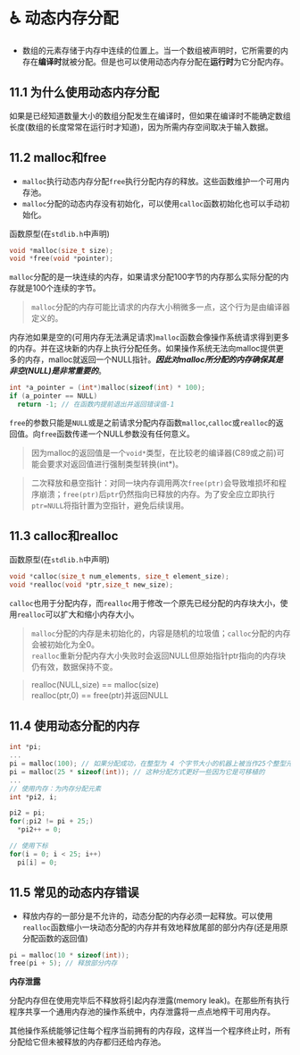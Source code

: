 # ♿ 动态内存分配

- 数组的元素存储于内存中连续的位置上。当一个数组被声明时，它所需要的内存在**编译时**就被分配。但是也可以使用动态内存分配在**运行时**为它分配内存。

## 11.1 为什么使用动态内存分配

如果是已经知道数量大小的数组分配发生在编译时，但如果在编译时不能确定数组长度(数组的长度常常在运行时才知道)，因为所需内存空间取决于输入数据。

## 11.2 malloc和free

- `malloc`执行动态内存分配`free`执行分配内存的释放。这些函数维护一个可用内存池。
- `malloc`分配的动态内存没有初始化，可以使用`calloc`函数初始化也可以手动初始化。

函数原型(在`stdlib.h`中声明)

~~~C
void *malloc(size_t size);
void *free(void *pointer);
~~~

`malloc`分配的是一块连续的内存，如果请求分配100字节的内存那么实际分配的内存就是100个连续的字节。
> `malloc`分配的内存可能比请求的内存大小稍微多一点，这个行为是由编译器定义的。

内存池如果是空的(可用内存无法满足请求)`malloc`函数会像操作系统请求得到更多的内存。并在这块新的内存上执行分配任务。如果操作系统无法向malloc提供更多的内存，malloc就返回一个NULL指针。***因此对malloc所分配的内存确保其是非空(NULL)是非常重要的***。

~~~C
int *a_pointer = (int*)malloc(sizeof(int) * 100);
if (a_pointer == NULL)
  return -1; // 在函数内提前退出并返回错误值-1
~~~

`free`的参数只能是`NULL`或是之前请求分配内存函数`malloc`,`calloc`或`realloc`的返回值。向`free`函数传递一个NULL参数没有任何意义。
> 因为malloc的返回值是一个`void*`类型，在比较老的编译器(C89或之前)可能会要求对返回值进行强制类型转换(int*)。

> 二次释放和悬空指针：对同一块内存调用两次`free(ptr)`会导致堆损坏和程序崩溃；`free(ptr)`后`ptr`仍然指向已释放的内存。为了安全应立即执行`ptr=NULL`将指针置为空指针，避免后续误用。

## 11.3 calloc和realloc

函数原型(在`stdlib.h`中声明)

~~~C
void *calloc(size_t num_elements, size_t element_size);
void *realloc(void *ptr,size_t new_size);
~~~

`calloc`也用于分配内存，而`realloc`用于修改一个原先已经分配的内存块大小，使用`realloc`可以扩大和缩小内存大小。

> `malloc`分配的内存是未初始化的，内容是随机的垃圾值；`calloc`分配的内存会被初始化为全0。  
> `realloc`重新分配内存大小失败时会返回NULL但原始指针ptr指向的内存块仍有效，数据保持不变。

> realloc(NULL,size) == malloc(size)  
> realloc(ptr,0) == free(ptr)并返回NULL

## 11.4 使用动态分配的内存

~~~C
int *pi;
...
pi = malloc(100); // 如果分配成功，在整型为 4 个字节大小的机器上被当作25个整型元素的数组
pi = malloc(25 * sizeof(int)); // 这种分配方式更好一些因为它是可移植的
...
// 使用内存：为内存分配元素
int *pi2, i;

pi2 = pi;
for(;pi2 != pi + 25;)
  *pi2++ = 0;

// 使用下标
for(i = 0; i < 25; i++)
  pi[i] = 0;
~~~

## 11.5 常见的动态内存错误

- 释放内存的一部分是不允许的，动态分配的内存必须一起释放。可以使用`realloc`函数缩小一块动态分配的内存并有效地释放尾部的部分内存(还是用原分配函数的返回值)

~~~C
pi = malloc(10 * sizeof(int));
free(pi + 5); // 释放部分内存
~~~

**内存泄露**

分配内存但在使用完毕后不释放将引起内存泄露(memory leak)。在那些所有执行程序共享一个通用内存池的操作系统中，内存泄露将一点点地榨干可用内存。

其他操作系统能够记住每个程序当前拥有的内存段，这样当一个程序终止时，所有分配给它但未被释放的内存都归还给内存池。
